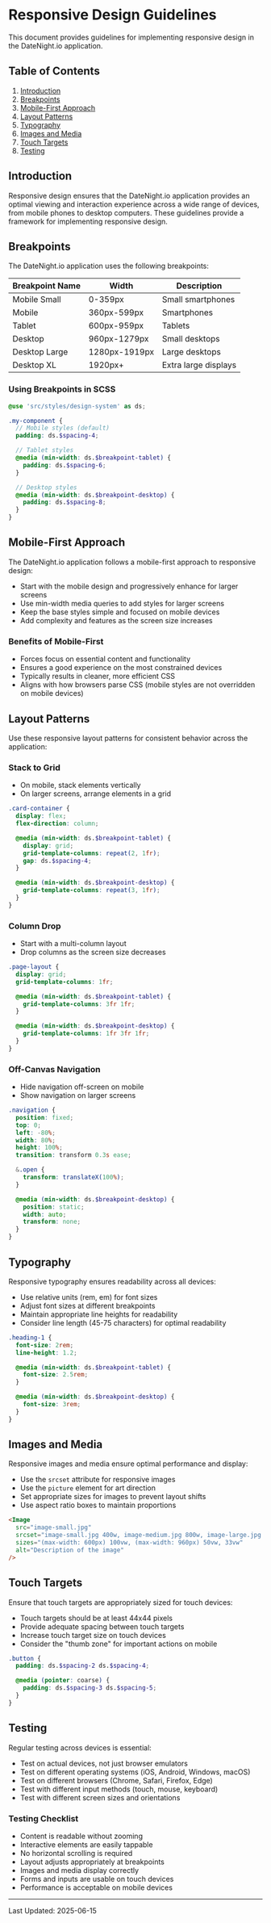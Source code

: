 # Responsive Design Guidelines

This document provides guidelines for implementing responsive design in the DateNight.io application.

## Table of Contents

1. [Introduction](#introduction)
2. [Breakpoints](#breakpoints)
3. [Mobile-First Approach](#mobile-first-approach)
4. [Layout Patterns](#layout-patterns)
5. [Typography](#typography)
6. [Images and Media](#images-and-media)
7. [Touch Targets](#touch-targets)
8. [Testing](#testing)

## Introduction

Responsive design ensures that the DateNight.io application provides an optimal viewing and interaction experience across a wide range of devices, from mobile phones to desktop computers. These guidelines provide a framework for implementing responsive design.

## Breakpoints

The DateNight.io application uses the following breakpoints:

| Breakpoint Name | Width         | Description          |
| --------------- | ------------- | -------------------- |
| Mobile Small    | 0-359px       | Small smartphones    |
| Mobile          | 360px-599px   | Smartphones          |
| Tablet          | 600px-959px   | Tablets              |
| Desktop         | 960px-1279px  | Small desktops       |
| Desktop Large   | 1280px-1919px | Large desktops       |
| Desktop XL      | 1920px+       | Extra large displays |

### Using Breakpoints in SCSS

```scss
@use 'src/styles/design-system' as ds;

.my-component {
  // Mobile styles (default)
  padding: ds.$spacing-4;

  // Tablet styles
  @media (min-width: ds.$breakpoint-tablet) {
    padding: ds.$spacing-6;
  }

  // Desktop styles
  @media (min-width: ds.$breakpoint-desktop) {
    padding: ds.$spacing-8;
  }
}
```

## Mobile-First Approach

The DateNight.io application follows a mobile-first approach to responsive design:

- Start with the mobile design and progressively enhance for larger screens
- Use min-width media queries to add styles for larger screens
- Keep the base styles simple and focused on mobile devices
- Add complexity and features as the screen size increases

### Benefits of Mobile-First

- Forces focus on essential content and functionality
- Ensures a good experience on the most constrained devices
- Typically results in cleaner, more efficient CSS
- Aligns with how browsers parse CSS (mobile styles are not overridden on mobile devices)

## Layout Patterns

Use these responsive layout patterns for consistent behavior across the application:

### Stack to Grid

- On mobile, stack elements vertically
- On larger screens, arrange elements in a grid

```scss
.card-container {
  display: flex;
  flex-direction: column;

  @media (min-width: ds.$breakpoint-tablet) {
    display: grid;
    grid-template-columns: repeat(2, 1fr);
    gap: ds.$spacing-4;
  }

  @media (min-width: ds.$breakpoint-desktop) {
    grid-template-columns: repeat(3, 1fr);
  }
}
```

### Column Drop

- Start with a multi-column layout
- Drop columns as the screen size decreases

```scss
.page-layout {
  display: grid;
  grid-template-columns: 1fr;

  @media (min-width: ds.$breakpoint-tablet) {
    grid-template-columns: 3fr 1fr;
  }

  @media (min-width: ds.$breakpoint-desktop) {
    grid-template-columns: 1fr 3fr 1fr;
  }
}
```

### Off-Canvas Navigation

- Hide navigation off-screen on mobile
- Show navigation on larger screens

```scss
.navigation {
  position: fixed;
  top: 0;
  left: -80%;
  width: 80%;
  height: 100%;
  transition: transform 0.3s ease;

  &.open {
    transform: translateX(100%);
  }

  @media (min-width: ds.$breakpoint-desktop) {
    position: static;
    width: auto;
    transform: none;
  }
}
```

## Typography

Responsive typography ensures readability across all devices:

- Use relative units (rem, em) for font sizes
- Adjust font sizes at different breakpoints
- Maintain appropriate line heights for readability
- Consider line length (45-75 characters) for optimal readability

```scss
.heading-1 {
  font-size: 2rem;
  line-height: 1.2;

  @media (min-width: ds.$breakpoint-tablet) {
    font-size: 2.5rem;
  }

  @media (min-width: ds.$breakpoint-desktop) {
    font-size: 3rem;
  }
}
```

## Images and Media

Responsive images and media ensure optimal performance and display:

- Use the `srcset` attribute for responsive images
- Use the `picture` element for art direction
- Set appropriate sizes for images to prevent layout shifts
- Use aspect ratio boxes to maintain proportions

```html
<Image
  src="image-small.jpg"
  srcset="image-small.jpg 400w, image-medium.jpg 800w, image-large.jpg 1200w"
  sizes="(max-width: 600px) 100vw, (max-width: 960px) 50vw, 33vw"
  alt="Description of the image"
/>
```

## Touch Targets

Ensure that touch targets are appropriately sized for touch devices:

- Touch targets should be at least 44x44 pixels
- Provide adequate spacing between touch targets
- Increase touch target size on touch devices
- Consider the "thumb zone" for important actions on mobile

```scss
.button {
  padding: ds.$spacing-2 ds.$spacing-4;

  @media (pointer: coarse) {
    padding: ds.$spacing-3 ds.$spacing-5;
  }
}
```

## Testing

Regular testing across devices is essential:

- Test on actual devices, not just browser emulators
- Test on different operating systems (iOS, Android, Windows, macOS)
- Test on different browsers (Chrome, Safari, Firefox, Edge)
- Test with different input methods (touch, mouse, keyboard)
- Test with different screen sizes and orientations

### Testing Checklist

- Content is readable without zooming
- Interactive elements are easily tappable
- No horizontal scrolling is required
- Layout adjusts appropriately at breakpoints
- Images and media display correctly
- Forms and inputs are usable on touch devices
- Performance is acceptable on mobile devices

---

Last Updated: 2025-06-15
